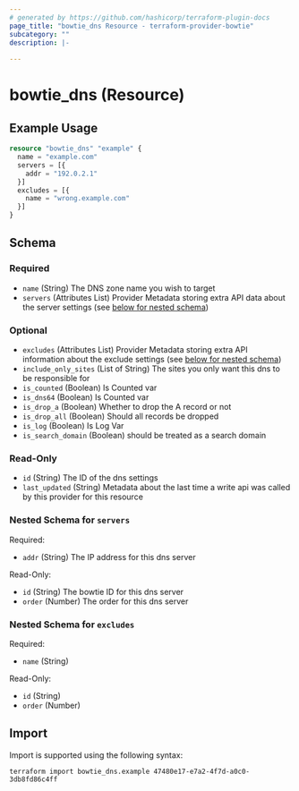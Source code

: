```yaml
---
# generated by https://github.com/hashicorp/terraform-plugin-docs
page_title: "bowtie_dns Resource - terraform-provider-bowtie"
subcategory: ""
description: |-
  
---
```


# bowtie_dns (Resource)



## Example Usage

```terraform
resource "bowtie_dns" "example" {
  name = "example.com"
  servers = [{
    addr = "192.0.2.1"
  }]
  excludes = [{
    name = "wrong.example.com"
  }]
}
```

<!-- schema generated by tfplugindocs -->
## Schema

### Required

- `name` (String) The DNS zone name you wish to target
- `servers` (Attributes List) Provider Metadata storing extra API data about the server settings (see [below for nested schema](#nestedatt--servers))

### Optional

- `excludes` (Attributes List) Provider Metadata storing extra API information about the exclude settings (see [below for nested schema](#nestedatt--excludes))
- `include_only_sites` (List of String) The sites you only want this dns to be responsible for
- `is_counted` (Boolean) Is Counted var
- `is_dns64` (Boolean) Is Counted var
- `is_drop_a` (Boolean) Whether to drop the A record or not
- `is_drop_all` (Boolean) Should all records be dropped
- `is_log` (Boolean) Is Log Var
- `is_search_domain` (Boolean) should be treated as a search domain

### Read-Only

- `id` (String) The ID of the dns settings
- `last_updated` (String) Metadata about the last time a write api was called by this provider for this resource

<a id="nestedatt--servers"></a>
### Nested Schema for `servers`

Required:

- `addr` (String) The IP address for this dns server

Read-Only:

- `id` (String) The bowtie ID for this dns server
- `order` (Number) The order for this dns server


<a id="nestedatt--excludes"></a>
### Nested Schema for `excludes`

Required:

- `name` (String)

Read-Only:

- `id` (String)
- `order` (Number)

## Import

Import is supported using the following syntax:

```shell
terraform import bowtie_dns.example 47480e17-e7a2-4f7d-a0c0-3db8fd86c4ff
```
